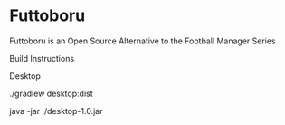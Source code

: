 # Futtoboru
Futtoboru is an Open Source Alternative to the Football Manager Series

Build Instructions

Desktop

./gradlew desktop:dist

java -jar ./desktop-1.0.jar